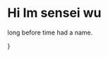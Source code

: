<!DOCTYPE html>
<html>
<body>

<h1>Hi Im sensei wu</h1>

<p>long before time had a name.</p>

</body>
</html>}
